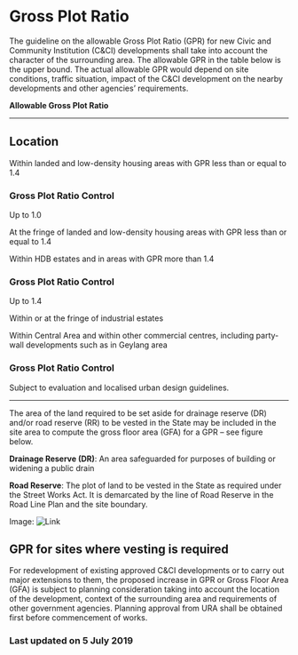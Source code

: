 # Gross Plot Ratio

The guideline on the allowable Gross Plot Ratio (GPR) for new Civic and Community Institution (C&CI) developments shall take into account the character of the surrounding area. The allowable GPR in the table below is the upper bound. The actual allowable GPR would depend on site conditions, traffic situation, impact of the C&CI development on the nearby developments and other agencies’ requirements.

**Allowable Gross Plot Ratio**

---

## Location
Within landed and low-density housing areas with GPR less than or equal to 1.4
### Gross Plot Ratio Control
Up to 1.0

At the fringe of landed and low-density housing areas with GPR less than or equal to 1.4

Within HDB estates and in areas with GPR more than 1.4
### Gross Plot Ratio Control
Up to 1.4

Within or at the fringe of industrial estates

Within Central Area and within other commercial centres, including party-wall developments such as in Geylang area
### Gross Plot Ratio Control
Subject to evaluation and localised urban design guidelines.

---

The area of the land required to be set aside for drainage reserve (DR) and/or road reserve (RR) to be vested in the State may be included in the site area to compute the gross floor area (GFA) for a GPR – see figure below.

**Drainage Reserve (DR)**: An area safeguarded for purposes of building or widening a public drain
**Road Reserve**: The plot of land to be vested in the State as required under the Street Works Act. It is demarcated by the line of Road Reserve in the Road Line Plan and the site boundary.

Image: ![Link](https://www.ura.gov.sg/-/media/Corporate/Guidelines/Development-control/Flats-Condominiums/F01_Gross_Plot_Ratio.jpg?h=100%25&w=100%25)

## GPR for sites where vesting is required

For redevelopment of existing approved C&CI developments or to carry out major extensions to them, the proposed increase in GPR or Gross Floor Area (GFA) is subject to planning consideration taking into account the location of the development, context of the surrounding area and requirements of other government agencies. Planning approval from URA shall be obtained first before commencement of works.

### Last updated on 5 July 2019
